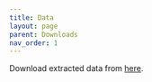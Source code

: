 ```yaml
---
title: Data
layout: page
parent: Downloads
nav_order: 1
---
```


Download extracted data from [here](https://drive.google.com/drive/folders/1Qns7_2Qtckn5ecmVqYBa2KekmSyFwm4P?usp=sharing).
